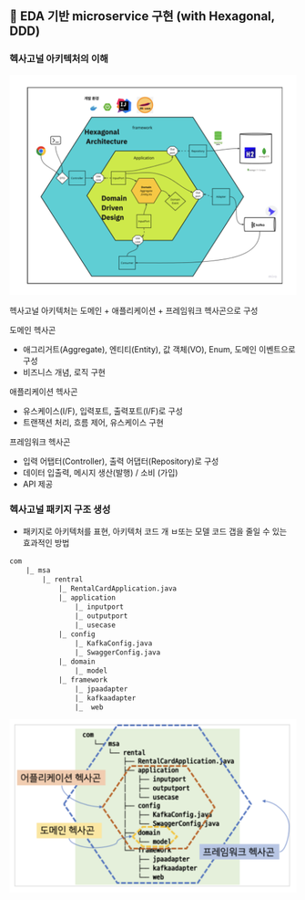 ## :pushpin: EDA 기반 microservice 구현 (with Hexagonal, DDD)

### 헥사고널 아키텍처의 이해

![](./images/hexagonal.png)

헥사고널 아키텍처는 도메인 + 애플리케이션 + 프레임워크 헥사곤으로 구성

도메인 헥사곤
- 애그리거트(Aggregate), 엔티티(Entity), 값 객체(VO), Enum, 도메인 이벤트으로 구성
- 비즈니스 개념, 로직 구현

애플리케이션 헥사곤
- 유스케이스(I/F), 입력포트, 출력포트(I/F)로 구성
- 트랜잭션 처리, 흐름 제어, 유스케이스 구현

프레임워크 헥사곤
- 입력 어탭터(Controller), 출력 어댑터(Repository)로 구성
- 데이터 입출력, 메시지 생산(발행) / 소비 (가입)
- API 제공 

### 헥사고널 패키지 구조 생성
- 패키지로 아키텍처를 표현, 아키텍처 코드 개 ㅂ또는 모델 코드 갭을 줄일 수 있는 효과적인 방법


```text
com 
    |_ msa
        |_ rentral
            |_ RentalCardApplication.java
            |_ application
                |_ inputport
                |_ outputport
                |_ usecase
            |_ config
                |_ KafkaConfig.java
                |_ SwaggerConfig.java
            |_ domain
                |_ model
            |_ framework
                |_ jpaadapter
                |_ kafkaadapter
                |_  web
```
 
![](./images/hexa2.png)

